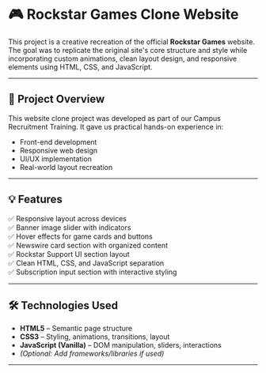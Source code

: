 # 🎮 Rockstar Games Clone Website

This project is a creative recreation of the official **Rockstar Games** website. The goal was to replicate the original site's core structure and style while incorporating custom animations, clean layout design, and responsive elements using HTML, CSS, and JavaScript.

---

## 🚀 Project Overview

This website clone project was developed as part of our Campus Recruitment Training. It gave us practical hands-on experience in:

- Front-end development
- Responsive web design
- UI/UX implementation
- Real-world layout recreation

---

## 💡 Features

✅ Responsive layout across devices  
✅ Banner image slider with indicators  
✅ Hover effects for game cards and buttons  
✅ Newswire card section with organized content  
✅ Rockstar Support UI section layout  
✅ Clean HTML, CSS, and JavaScript separation  
✅ Subscription input section with interactive styling

---

## 🛠️ Technologies Used

- **HTML5** – Semantic page structure  
- **CSS3** – Styling, animations, transitions, layout  
- **JavaScript (Vanilla)** – DOM manipulation, sliders, interactions  
- *(Optional: Add frameworks/libraries if used)*

---
